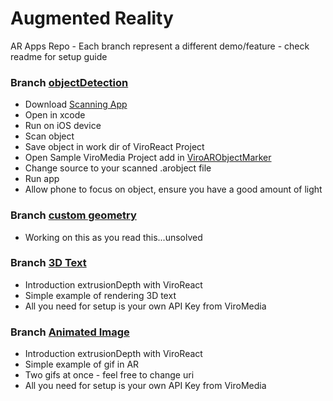 # Augmented Reality
AR Apps Repo - Each branch represent a different demo/feature - check readme for setup guide

### Branch [objectDetection](https://docs.viromedia.com/docs/viroimage)
 - Download [Scanning App](https://developer.apple.com/documentation/arkit/scanning_and_detecting_3d_objects)
 - Open in xcode
 - Run on iOS device
 - Scan object
 - Save object in work dir of ViroReact Project
 - Open Sample ViroMedia Project add in [ViroARObjectMarker](https://docs.viromedia.com/v2.11.0/docs/viroarobjectmarker)
 - Change source to your scanned .arobject file
 - Run app
 - Allow phone to focus on object, ensure you have a good amount of light

### Branch [custom geometry](https://docs.viromedia.com/v2.11.0/docs/virogeometry)
 - Working on this as you read this...unsolved

### Branch [3D Text](https://docs.viromedia.com/v2.11.0/docs/virotext2#section-3d-text)
 - Introduction extrusionDepth with ViroReact
 - Simple example of rendering 3D text
 - All you need for setup is your own API Key from ViroMedia

### Branch [Animated Image](https://docs.viromedia.com/docs/viroanimatedimage)
 - Introduction extrusionDepth with ViroReact
 - Simple example of gif in AR
 - Two gifs at once - feel free to change uri
 - All you need for setup is your own API Key from ViroMedia